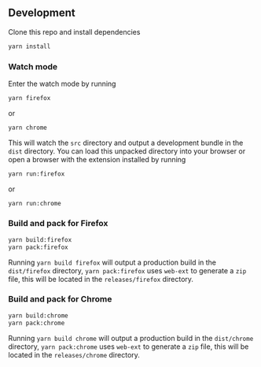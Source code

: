 ## Development

Clone this repo and install dependencies

```sh
yarn install
```

### Watch mode

Enter the watch mode by running

```sh
yarn firefox
```

or

```sh
yarn chrome
```

This will watch the `src` directory and output a development bundle in the `dist` directory.
You can load this unpacked directory into your browser or
open a browser with the extension installed by running

```sh
yarn run:firefox
```

or

```sh
yarn run:chrome
```

### Build and pack for Firefox

```sh
yarn build:firefox
yarn pack:firefox
```

Running `yarn build firefox` will output a production build in the `dist/firefox` directory,
`yarn pack:firefox` uses `web-ext` to generate a `zip` file, this will be located in the
`releases/firefox` directory.

### Build and pack for Chrome

```sh
yarn build:chrome
yarn pack:chrome
```

Running `yarn build chrome` will output a production build in the `dist/chrome` directory,
`yarn pack:chrome` uses `web-ext` to generate a `zip` file, this will be located in the
`releases/chrome` directory.
